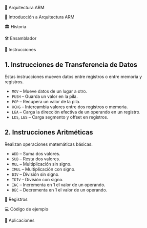 📌 Arquitectura ARM

📖 Introducción a Arquitectura ARM






🏛 Historia







🛠 Ensamblador

🔹 Instrucciones

## 1. Instrucciones de Transferencia de Datos
Estas instrucciones mueven datos entre registros o entre memoria y registros.

- `MOV` – Mueve datos de un lugar a otro.
- `PUSH` – Guarda un valor en la pila.
- `POP` – Recupera un valor de la pila.
- `XCHG` – Intercambia valores entre dos registros o memoria.
- `LEA` – Carga la dirección efectiva de un operando en un registro.
- `LDS`, `LES` – Carga segmento y offset en registros.

## 2. Instrucciones Aritméticas
Realizan operaciones matemáticas básicas.

- `ADD` – Suma dos valores.
- `SUB` – Resta dos valores.
- `MUL` – Multiplicación sin signo.
- `IMUL` – Multiplicación con signo.
- `DIV` – División sin signo.
- `IDIV` – División con signo.
- `INC` – Incrementa en 1 el valor de un operando.
- `DEC` – Decrementa en 1 el valor de un operando.



🔹 Registros






💻 Código de ejemplo





🚀 Aplicaciones



